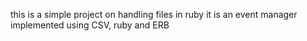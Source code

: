 this is a simple project on handling files in ruby it is an event manager implemented using CSV, ruby and ERB
